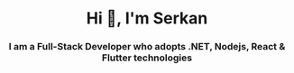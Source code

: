 <h1 align="center">Hi 👋, I'm Serkan</h1>
<h3 align="center">I am a Full-Stack Developer who adopts .NET, Nodejs, React & Flutter technologies</h3>
